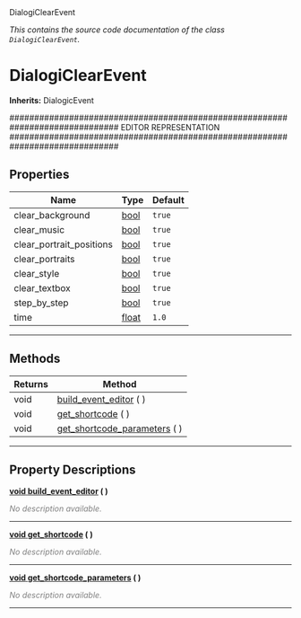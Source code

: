 
<div class="header-banner purple">
<div class="header-label purple">DialogiClearEvent</div>
</div>

*This contains the source code documentation of the class `DialogiClearEvent`.*
        
# DialogiClearEvent
**Inherits:** DialogicEvent

############################################################################## EDITOR REPRESENTATION ##############################################################################
## Properties
Name | Type | Default 
--- | --- | --- 
clear_background | [bool](https://docs.godotengine.org/en/latest/classes/class_bool.html#class-bool) |  `true` 
clear_music | [bool](https://docs.godotengine.org/en/latest/classes/class_bool.html#class-bool) |  `true` 
clear_portrait_positions | [bool](https://docs.godotengine.org/en/latest/classes/class_bool.html#class-bool) |  `true` 
clear_portraits | [bool](https://docs.godotengine.org/en/latest/classes/class_bool.html#class-bool) |  `true` 
clear_style | [bool](https://docs.godotengine.org/en/latest/classes/class_bool.html#class-bool) |  `true` 
clear_textbox | [bool](https://docs.godotengine.org/en/latest/classes/class_bool.html#class-bool) |  `true` 
step_by_step | [bool](https://docs.godotengine.org/en/latest/classes/class_bool.html#class-bool) |  `true` 
time | [float](https://docs.godotengine.org/en/latest/classes/class_float.html#class-float) |  `1.0` 
--- 

## Methods
Returns | Method 
--- | --- 
<span class="hljs-attribute">void</span> | [<span class="hljs-title">build_event_editor</span>](#property-build_event_editor) ( ) 
<span class="hljs-attribute">void</span> | [<span class="hljs-title">get_shortcode</span>](#property-get_shortcode) ( ) 
<span class="hljs-attribute">void</span> | [<span class="hljs-title">get_shortcode_parameters</span>](#property-get_shortcode_parameters) ( ) 
--- 
## Property Descriptions



<a class="header" id="property-build_event_editor" href="#property-build_event_editor">**<span class="hljs-attribute">void</span> [<span class="hljs-title">build_event_editor</span>](#property-build_event_editor) ( )** </a>



 <span style = "color: gray">*No description available.*</span> 

---



<a class="header" id="property-get_shortcode" href="#property-get_shortcode">**<span class="hljs-attribute">void</span> [<span class="hljs-title">get_shortcode</span>](#property-get_shortcode) ( )** </a>



 <span style = "color: gray">*No description available.*</span> 

---



<a class="header" id="property-get_shortcode_parameters" href="#property-get_shortcode_parameters">**<span class="hljs-attribute">void</span> [<span class="hljs-title">get_shortcode_parameters</span>](#property-get_shortcode_parameters) ( )** </a>



 <span style = "color: gray">*No description available.*</span> 

---

